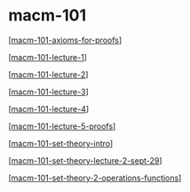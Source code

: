 # macm-101

[[macm-101-axioms-for-proofs]]

[[macm-101-lecture-1]]

[[macm-101-lecture-2]]

[[macm-101-lecture-3]]

[[macm-101-lecture-4]]

[[macm-101-lecture-5-proofs]]

[[macm-101-set-theory-intro]]

[[macm-101-set-theory-lecture-2-sept-29]]

[[macm-101-set-theory-2-operations-functions]]

[//begin]: # "Autogenerated link references for markdown compatibility"
[macm-101-axioms-for-proofs]: macm-101-axioms-for-proofs "macm-101-axioms-for-proofs"
[macm-101-lecture-1]: macm-101-lecture-1 "macm-101-lecture-1"
[macm-101-lecture-2]: macm-101-lecture-2 "macm-101-lecture-2"
[macm-101-lecture-3]: macm-101-lecture-3 "macm-101-lecture-3"
[macm-101-lecture-4]: macm-101-lecture-4 "macm-101-lecture-4"
[macm-101-lecture-5-proofs]: macm-101-lecture-5-proofs "macm-101-lecture-5-proofs"
[macm-101-set-theory-intro]: macm-101-set-theory-intro "macm-101-set-theory-intro"
[macm-101-set-theory-lecture-2-sept-29]: macm-101-set-theory-lecture-2-sept-29 "macm-101-set-theory-lecture-2-sept-29"
[macm-101-set-theory-2-operations-functions]: macm-101-set-theory-2-operations-functions "macm-101-set-theory-2-operations-functions"
[//end]: # "Autogenerated link references"